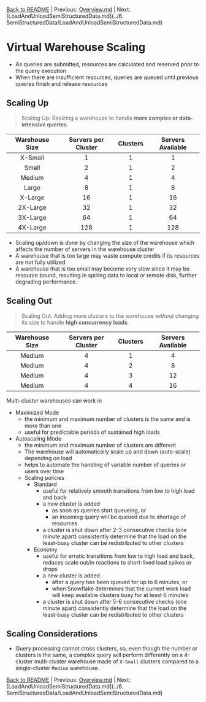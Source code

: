 [Back to README](../README.md) | Previous: [Overview.md](Overview.md) | Next: [LoadAndUnloadSemiStructuredData.md](../6. SemiStructuredData/LoadAndUnloadSemiStructuredData.md)

# Virtual Warehouse Scaling #

* As queries are submitted, resources are calculated and reserved prior to the query execution
* When there are insufficient resources, queries are queued until previous queries finish and release resources

## Scaling Up ##
> Scaling Up: Resizing a warehouse to handle **more complex or data-intensive queries**.

| Warehouse Size | Servers per Cluster | Clusters | Servers Available |
|:--------------:|:-------------------:|:--------:|:-----------------:|
|    X-Small     |          1          |    1     |         1         |
|     Small      |          2          |    1     |         2         |
|     Medium     |          4          |    1     |         4         |
|     Large      |          8          |    1     |         8         |
|    X-Large     |         16          |    1     |        16         |
|    2X-Large    |         32          |    1     |        32         |
|    3X-Large    |         64          |    1     |        64         |
|    4X-Large    |         128         |    1     |        128        |

* Scaling up/down is done by changing the size of the warehouse which affects the number of servers in the warehouse cluster 
* A warehouse that is too large may waste compute credits if its resources are not fully utilized
* A warehouse that is too small may become very slow since it may be resource bound, resulting in spilling data to local or remote disk, further degrading performance.

## Scaling Out ##
> Scaling Out: Adding more clusters to the warehouse _without_ changing its size to handle **high concurrency loads**.

| Warehouse Size | Servers per Cluster | Clusters | Servers Available |
|:--------------:|:-------------------:|:--------:|:-----------------:|
|     Medium     |          4          |    1     |         4         |
|     Medium     |          4          |    2     |         8         |
|     Medium     |          4          |    3     |        12         |
|     Medium     |          4          |    4     |        16         |


Multi-cluster warehouses can work in
* Maximized Mode
  * the minimum and maximum number of clusters is the same and is more than one
  * useful for predictable periods of sustained high loads
* Autoscaling Mode
  * the minimum and maximum number of clusters are different
  * The warehouse will automatically scale up and down (auto-scale) depending on load
  * helps to automate the handling of variable number of queries or users over time
  * Scaling policies
    * Standard
      * useful for relatively smooth transitions from low to high load and back 
      * a new cluster is added
        * as soon as queries start queueing, or
        * an incoming query will be queued due to shortage of resources
      * a cluster is shut down after 2-3 consecutive checks (one minute apart) consistently determine that the load on the least-busy cluster can be redistributed to other clusters
    * Economy
      * useful for erratic transitions from low to high load and back, reduces scale out/in reactions to short-lived load spikes or drops
      * a new cluster is added
        * after a query has been queued for up to 6 minutes, or
        * when Snowflake determines that the current work load will keep available clusters busy for at least 6 minutes
      * a cluster is shut down after 5-6 consecutive checks (one minute apart) consistently determine that the load on the least-busy cluster can be redistributed to other clusters

## Scaling Considerations ##
* Query processing cannot cross clusters, so, even though the number or clusters is the same, a complex query will perform differently on a 4-cluster multi-cluster warehouse made of `X-Small` clusters compared to a single-cluster `Medium` warehouse.


[Back to README](../README.md) | Previous: [Overview.md](Overview.md) | Next: [LoadAndUnloadSemiStructuredData.md](../6. SemiStructuredData/LoadAndUnloadSemiStructuredData.md)
